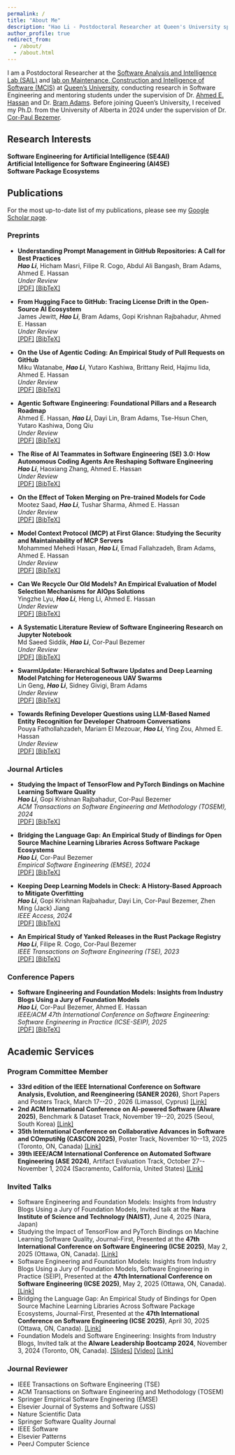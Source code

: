 ```yaml
---
permalink: /
title: "About Me"
description: "Hao Li - Postdoctoral Researcher at Queen's University specializing in Software Engineering and AI. Research in SE4AI, AI4SE, and Software Package Ecosystems."
author_profile: true
redirect_from: 
  - /about/
  - /about.html
---
```


I am a Postdoctoral Researcher at the [Software Analysis and Intelligence Lab (SAIL)](https://sail.cs.queensu.ca/) and [lab on Maintenance, Construction and Intelligence of Software (MCIS)](https://mcis.cs.queensu.ca/) at [Queen’s University](https://www.queensu.ca/), conducting research in Software Engineering and mentoring students under the supervision of Dr. [Ahmed E. Hassan](https://scholar.google.com/citations?user=9hwXx34AAAAJ&hl=en) and Dr. [Bram Adams](https://scholar.google.com/citations?user=XS9QH_UAAAAJ&hl=en). Before joining Queen’s University, I received my Ph.D. from the University of Alberta in 2024 under the supervision of Dr. [Cor-Paul Bezemer](https://scholar.google.com/citations?user=8HgcKdoAAAAJ&hl=en).

## Research Interests

<div class="research-areas">
  <div class="research-item">
    <i class="fas fa-robot"></i>
    <strong>Software Engineering for Artificial Intelligence (SE4AI)</strong>
  </div>
  <div class="research-item">
    <i class="fas fa-brain"></i>
    <strong>Artificial Intelligence for Software Engineering (AI4SE)</strong>
  </div>
  <div class="research-item">
    <i class="fas fa-cube"></i>
    <strong>Software Package Ecosystems</strong>
  </div>
</div>

## Publications

For the most up-to-date list of my publications, please see my [Google Scholar page](https://scholar.google.com/citations?user=3xI3QLsAAAAJ&hl=en).

### Preprints

- **Understanding Prompt Management in GitHub Repositories: A Call for Best Practices**  
  ***Hao Li***, Hicham Masri, Filipe R. Cogo, Abdul Ali Bangash, Bram Adams, Ahmed E. Hassan   
  *Under Review*  
  [[PDF]](https://leo-lihao.github.io/files/P11.pdf) [[BibTeX]](https://leo-lihao.github.io/files/P11.bib)

- **From Hugging Face to GitHub: Tracing License Drift in the Open-Source AI Ecosystem**  
  James Jewitt, ***Hao Li***, Bram Adams, Gopi Krishnan Rajbahadur, Ahmed E. Hassan   
  *Under Review*  
  [[PDF]](https://leo-lihao.github.io/files/P10.pdf) [[BibTeX]](https://leo-lihao.github.io/files/P10.bib)

- **On the Use of Agentic Coding: An Empirical Study of Pull Requests on GitHub**  
  Miku Watanabe, ***Hao Li***, Yutaro Kashiwa, Brittany Reid, Hajimu Iida, Ahmed E. Hassan   
  *Under Review*  
  [[PDF]](https://leo-lihao.github.io/files/P9.pdf) [[BibTeX]](https://leo-lihao.github.io/files/P9.bib)

- **Agentic Software Engineering: Foundational Pillars and a Research Roadmap**  
  Ahmed E. Hassan, ***Hao Li***, Dayi Lin, Bram Adams, Tse-Hsun Chen, Yutaro Kashiwa, Dong Qiu   
  *Under Review*  
  [[PDF]](https://leo-lihao.github.io/files/P8.pdf) [[BibTeX]](https://leo-lihao.github.io/files/P8.bib)

- **The Rise of AI Teammates in Software Engineering (SE) 3.0: How Autonomous Coding Agents Are Reshaping Software Engineering**  
  ***Hao Li***, Haoxiang Zhang, Ahmed E. Hassan  
  *Under Review*  
  [[PDF]](https://leo-lihao.github.io/files/P7.pdf) [[BibTeX]](https://leo-lihao.github.io/files/P7.bib)

- **On the Effect of Token Merging on Pre-trained Models for Code**  
  Mootez Saad, ***Hao Li***, Tushar Sharma, Ahmed E. Hassan  
  *Under Review*  
  [[PDF]](https://leo-lihao.github.io/files/P6.pdf) [[BibTeX]](https://leo-lihao.github.io/files/P6.bib)

- **Model Context Protocol (MCP) at First Glance: Studying the Security and Maintainability of MCP Servers**  
  Mohammed Mehedi Hasan, ***Hao Li***, Emad Fallahzadeh, Bram Adams, Ahmed E. Hassan  
  *Under Review*  
  [[PDF]](https://leo-lihao.github.io/files/P5.pdf) [[BibTeX]](https://leo-lihao.github.io/files/P5.bib)

- **Can We Recycle Our Old Models? An Empirical Evaluation of Model Selection Mechanisms for AIOps Solutions**  
  Yingzhe Lyu, ***Hao Li***, Heng Li, Ahmed E. Hassan  
  *Under Review*  
  [[PDF]](https://leo-lihao.github.io/files/P4.pdf) [[BibTeX]](https://leo-lihao.github.io/files/P4.bib)

- **A Systematic Literature Review of Software Engineering Research on Jupyter Notebook**  
  Md Saeed Siddik, ***Hao Li***, Cor-Paul Bezemer  
  *Under Review*  
  [[PDF]](https://leo-lihao.github.io/files/P3.pdf) [[BibTeX]](https://leo-lihao.github.io/files/P3.bib)

- **SwarmUpdate: Hierarchical Software Updates and Deep Learning Model Patching for Heterogeneous UAV Swarms**  
  Lin Geng, ***Hao Li***, Sidney Givigi, Bram Adams  
  *Under Review*  
  [[PDF]](https://leo-lihao.github.io/files/P2.pdf) [[BibTeX]](https://leo-lihao.github.io/files/P2.bib)

- **Towards Refining Developer Questions using LLM-Based Named Entity Recognition for Developer Chatroom Conversations**  
  Pouya Fathollahzadeh, Mariam El Mezouar, ***Hao Li***, Ying Zou, Ahmed E. Hassan  
  *Under Review*  
  [[PDF]](https://leo-lihao.github.io/files/P1.pdf) [[BibTeX]](https://leo-lihao.github.io/files/P1.bib)

### Journal Articles

- **Studying the Impact of TensorFlow and PyTorch Bindings on Machine Learning Software Quality**  
  ***Hao Li***, Gopi Krishnan Rajbahadur, Cor-Paul Bezemer  
  *ACM Transactions on Software Engineering and Methodology (TOSEM), 2024*  
  [[PDF]](https://leo-lihao.github.io/files/J3.pdf) [[BibTeX]](https://leo-lihao.github.io/files/J3.bib)

- **Bridging the Language Gap: An Empirical Study of Bindings for Open Source Machine Learning Libraries Across Software Package Ecosystems**  
  ***Hao Li***, Cor-Paul Bezemer  
  *Empirical Software Engineering (EMSE), 2024*  
  [[PDF]](https://leo-lihao.github.io/files/J4.pdf) [[BibTeX]](https://leo-lihao.github.io/files/J4.bib)

- **Keeping Deep Learning Models in Check: A History-Based Approach to Mitigate Overfitting**  
  ***Hao Li***, Gopi Krishnan Rajbahadur, Dayi Lin, Cor-Paul Bezemer, Zhen Ming (Jack) Jiang  
  *IEEE Access, 2024*  
  [[PDF]](https://leo-lihao.github.io/files/J2.pdf) [[BibTeX]](https://leo-lihao.github.io/files/J2.bib)

- **An Empirical Study of Yanked Releases in the Rust Package Registry**  
  ***Hao Li***, Filipe R. Cogo, Cor-Paul Bezemer  
  *IEEE Transactions on Software Engineering (TSE), 2023*  
  [[PDF]](https://leo-lihao.github.io/files/J1.pdf) [[BibTeX]](https://leo-lihao.github.io/files/J1.bib)

### Conference Papers

- **Software Engineering and Foundation Models: Insights from Industry Blogs Using a Jury of Foundation Models**  
  ***Hao Li***, Cor-Paul Bezemer, Ahmed E. Hassan  
  *IEEE/ACM 47th International Conference on Software Engineering: Software Engineering in Practice (ICSE-SEIP), 2025*  
  [[PDF]](https://leo-lihao.github.io/files/C1.pdf) [[BibTeX]](https://leo-lihao.github.io/files/C1.bib)

## Academic Services

### Program Committee Member
- **33rd edition of the IEEE International Conference on Software Analysis, Evolution, and Reengineering (SANER 2026)**, Short Papers and Posters Track, March 17--20 , 2026 (Limassol, Cyprus) [[Link]](https://conf.researchr.org/track/saner-2026/saner-2026-short-papers-and-posters-track)
- **2nd ACM International Conference on AI-powered Software (AIware 2025)**, Benchmark & Dataset Track, November 19--20, 2025 (Seoul, South Korea) [[Link]](https://2025.aiwareconf.org/track/aiware-2025-benchmark---dataset-track)
- **35th International Conference on Collaborative Advances in Software and COmputiNg (CASCON 2025)**, Poster Track, November 10--13, 2025 (Toronto, ON, Canada) [[Link]](https://conf.researchr.org/track/cascon-2025/posters-track)
- **39th IEEE/ACM International Conference on Automated Software Engineering (ASE 2024)**, Artifact Evaluation Track, October 27--November 1, 2024 (Sacramento, California, United States) [[Link]](https://conf.researchr.org/track/ase-2024/ase-2024-artifact-evaluation-track)

### Invited Talks
- Software Engineering and Foundation Models: Insights from Industry Blogs Using a Jury of Foundation Models, Invited talk at the **Nara Institute of Science and Technology (NAIST)**, June 4, 2025 (Nara, Japan)
- Studying the Impact of TensorFlow and PyTorch Bindings on Machine Learning Software Quality, Journal-First, Presented at the **47th International Conference on Software Engineering (ICSE 2025)**, May 2, 2025 (Ottawa, ON, Canada). [[Link]](https://conf.researchr.org/details/icse-2025/icse-2025-journal-first-papers/1/Studying-the-Impact-of-TensorFlow-and-PyTorch-Bindings-on-Machine-Learning-Software-Q)
- Software Engineering and Foundation Models: Insights from Industry Blogs Using a Jury of Foundation Models, Software Engineering in Practice (SEIP), Presented at the **47th International Conference on Software Engineering (ICSE 2025)**, May 2, 2025 (Ottawa, ON, Canada). [[Link]](https://conf.researchr.org/details/icse-2025/icse-2025-software-engineering-in-practice/54/Software-Engineering-and-Foundation-Models-Insights-from-Industry-Blogs-Using-a-Jury)
- Bridging the Language Gap: An Empirical Study of Bindings for Open Source Machine Learning Libraries Across Software Package Ecosystems, Journal-First, Presented at the **47th International Conference on Software Engineering (ICSE 2025)**, April 30, 2025 (Ottawa, ON, Canada).  [[Link]](https://conf.researchr.org/details/icse-2025/icse-2025-journal-first-papers/76/Bridging-the-Language-Gap-An-Empirical-Study-of-Bindings-for-Open-Source-Machine-Lea)
- Foundation Models and Software Engineering: Insights from Industry Blogs, Invited talk at the **AIware Leadership Bootcamp 2024**, November 3, 2024 (Toronto, ON, Canada). [[Slides]](https://www.aiwarebootcamp.io/slides/2024_aiwarebootcamp_li_foundation_models_and_software_engineering.pdf) [[Video]](https://www.youtube.com/watch?v=gVwr3Q8YdXg) [[Link]](https://www.aiwarebootcamp.io/)

### Journal Reviewer

- IEEE Transactions on Software Engineering (TSE)
- ACM Transactions on Software Engineering and Methodology (TOSEM)
- Springer Empirical Software Engineering (EMSE)
- Elsevier Journal of Systems and Software (JSS)
- Nature Scientific Data
- Springer Software Quality Journal
- IEEE Software
- Elsevier Patterns
- PeerJ Computer Science
